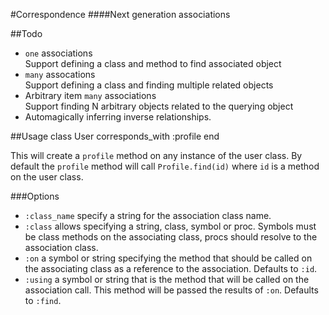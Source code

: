 #Correspondence
####Next generation associations

##Todo
* `one` associations<br/>
  Support defining a class and method to find associated object
* `many` assocations<br/>
  Support defining a class and finding multiple related objects
* Arbitrary item `many` associations<br/>
  Support finding N arbitrary objects related to the querying object
* Automagically inferring inverse relationships.

##Usage
    class User
      corresponds_with :profile
    end

This will create a `profile` method on any instance of the user class. By
default the `profile` method will call `Profile.find(id)` where `id` is a
method on the user class.

###Options
* `:class_name` specify a string for the association class name.
* `:class` allows specifying a string, class, symbol or proc.  Symbols must be
  class methods on the associating class, procs should resolve to the
  association class.
* `:on` a symbol or string specifying the method that should be called on the
  associating class as a reference to the association. Defaults to `:id`.
* `:using` a symbol or string that is the method that will be called on the
  association call.  This method will be passed the results of `:on`. Defaults
  to `:find`.
